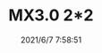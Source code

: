 ﻿---
layout: post 
title: MX3.0 2*2
tags: MX MX30
categories: housing-terminal
overview: 
part_number: 0573-1
thumb_img: 
small_img: static/202106/573-20210607.jpg
date: 2021/6/7 7:58:51
---



